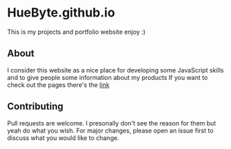 # HueByte.github.io
This is my projects and portfolio website enjoy :) 

## About
I consider this website as a nice place for developing some JavaScript skills and to give people some information about my products 
If you want to check out the pages there's the [link](https://huebyte.github.io)

## Contributing
Pull requests are welcome. I presonally don't see the reason for them but yeah do what you wish.
For major changes, please open an issue first to discuss what you would like to change.

